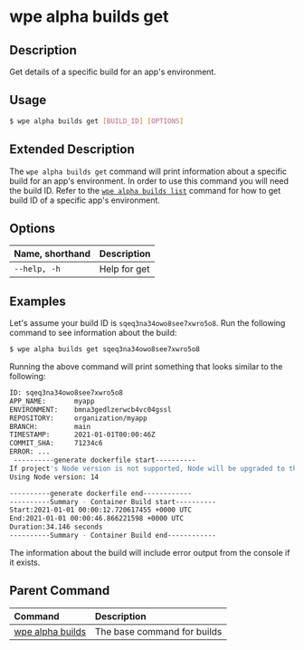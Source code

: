 # wpe alpha builds get

## Description
Get details of a specific build for an app's environment.

## Usage

```bash
$ wpe alpha builds get [BUILD_ID] [OPTIONS]
```

## Extended Description

The `wpe alpha builds get` command will print information about a specific build for an app's environment. In order to use this command you will need the build ID. Refer to the [`wpe alpha builds list`](/reference/cli/wpe/alpha/builds/list) command for how to get build ID of a specific app's environment.

## Options

| Name, shorthand     | Description  |
|:--------------------|:-------------|
| `--help, -h`        | Help for get |

## Examples

Let's assume your build ID is `sqeq3na34owo8see7xwro5o8`. Run the following command to see information about the build:

```bash
$ wpe alpha builds get sqeq3na34owo8see7xwro5o8
```

Running the above command will print something that looks similar to the following:

```bash
ID: sqeq3na34owo8see7xwro5o8
APP_NAME:       myapp
ENVIRONMENT:    bmna3gedlzerwcb4vc04gssl
REPOSITORY:     organization/myapp
BRANCH:         main
TIMESTAMP:      2021-01-01T00:00:46Z
COMMIT_SHA:     71234c6
ERROR: ...
 ----------generate dockerfile start----------
If project's Node version is not supported, Node will be upgraded to the project's closest supported version.
Using Node version: 14

----------generate dockerfile end------------
----------Summary - Container Build start----------
Start:2021-01-01 00:00:12.720617455 +0000 UTC
End:2021-01-01 00:00:46.866221598 +0000 UTC
Duration:34.146 seconds
----------Summary - Container Build end------------
```

The information about the build will include error output from the console if it exists.

## Parent Command
| Command                                             | Description                 |
|:----------------------------------------------------|:----------------------------|
| [wpe alpha builds](/reference/cli/wpe/alpha/builds) | The base command for builds |
